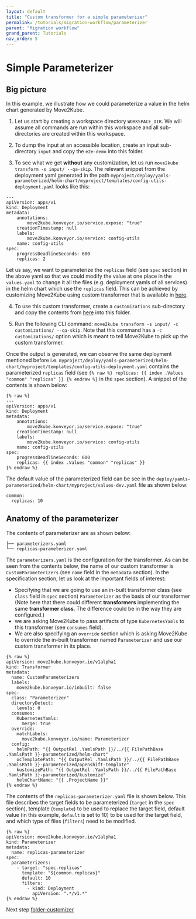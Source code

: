 ```yaml
---
layout: default
title: "Custom transformer for a simple parameterizer"
permalink: /tutorials/migration-workflow/parameterizer
parent: "Migration workflow"
grand_parent: Tutorials
nav_order: 5
---
```


# Simple Parameterizer

## Big picture

In this example, we illustrate how we could parameterize a value in the helm chart generated by Move2Kube. 

1. Let us start by creating a workspace directory `WORKSPACE_DIR`. We will assume all commands are run within this workspace and all sub-directories are created within this workspace.

2. To dump the input at an accessible location, create an input sub-directory `input` and copy the `e2e-demo` into this folder.

3. To see what we get **without** any customization, let us run `move2kube transform -s input/ --qa-skip`. The relevant snippet from the deployment yaml generated in the path  `myproject/deploy/yamls-parameterized/helm-chart/myproject/templates/config-utils-deployment.yaml` looks like this:
```
---
apiVersion: apps/v1
kind: Deployment
metadata:
    annotations:
        move2kube.konveyor.io/service.expose: "true"
    creationTimestamp: null
    labels:
        move2kube.konveyor.io/service: config-utils
    name: config-utils
spec:
    progressDeadlineSeconds: 600
    replicas: 2
```

Let us say, we want to parameterize the `replicas` field (see `spec` section) in the above yaml so that we could modify the value at one place in the `values.yaml` to change it all the files (e.g. deployment yamls of all services) in the helm chart which use the `replicas` field. This can be achieved by customizing Move2Kube using custom transformer that is available in [here](https://github.com/konveyor/move2kube-transformers/tree/main/parameterizers/simple-example/).

4. To use this custom transformer, create a `customizations` sub-directory and copy the contents from [here](https://github.com/konveyor/move2kube-transformers/tree/main/parameterizers/simple-example/) into this folder.

5. Run the following CLI command: `move2kube transform -s input/ -c customizations/ --qa-skip`. Note that this command has a `-c customizations/` option which is meant to tell Move2Kube to pick up the custom transformer. 

Once the output is generated, we can observe the same deployment mentioned before i.e. `myproject/deploy/yamls-parameterized/helm-chart/myproject/templates/config-utils-deployment.yaml` contains the parameterized `replicas` field (see `{% raw %} replicas: {{ index .Values "common" "replicas" }} {% endraw %}` in the `spec` section). A snippet of the contents is shown below:
```
{% raw %}
---
apiVersion: apps/v1
kind: Deployment
metadata:
    annotations:
        move2kube.konveyor.io/service.expose: "true"
    creationTimestamp: null
    labels:
        move2kube.konveyor.io/service: config-utils
    name: config-utils
spec:
    progressDeadlineSeconds: 600
    replicas: {{ index .Values "common" "replicas" }}
{% endraw %}
```
The default value of the parameterized field can be see in the `deploy/yamls-parameterized/helm-chart/myproject/values-dev.yaml` file as shown below:
```
common:
  replicas: 10
```

## Anatomy of the parameterizer
The contents of parameterizer are as shown below:
```
├── parameterizers.yaml
└── replicas-parameterizer.yaml
```
The `parameterizers.yaml` is the configuration for the transformer. As can be seen from the contents below, the name of our custom transformer is `CustomParameterizers` (see `name` field in the `metadata` section). In the specification section, let us look at the important fields of interest:
- Specifying that we are going to use an in-built transformer class (see `class` field in `spec` section) `Parameterizer` as the basis of our transformer (Note here that there could different **transformers** implementing the same **transformer class**. The difference could be in the way they are configured.)
- we are asking Move2Kube to pass artifacts of type `KubernetesYamls` to this transformer (see `consumes` field).
- We are also specifying an `override` section which is asking Move2Kube to override the in-built transformer named `Parameterizer` and use our custom transformer in its place.
```
{% raw %}
apiVersion: move2kube.konveyor.io/v1alpha1
kind: Transformer
metadata:
  name: CustomParameterizers
  labels: 
    move2kube.konveyor.io/inbuilt: false
spec:
  class: "Parameterizer"
  directoryDetect:
    levels: 0
  consumes:
    KubernetesYamls:
      merge: true
  override:
    matchLabels: 
      move2kube.konveyor.io/name: Parameterizer
  config:
    helmPath: "{{ OutputRel .YamlsPath }}/../{{ FilePathBase .YamlsPath }}-parameterized/helm-chart"
    ocTemplatePath: "{{ OutputRel .YamlsPath }}/../{{ FilePathBase .YamlsPath }}-parameterized/openshift-template"
    kustomizePath: "{{ OutputRel .YamlsPath }}/../{{ FilePathBase .YamlsPath }}-parameterized/kustomize"
    helmChartName: "{{ .ProjectName }}"
{% endraw %}
```

The contents of the `replicas-parameterizer.yaml` file is shown below.  This file describes the target fields to be parameterized (`target` in the `spec` section), template (`template`) to be used to replace the target field, default value (in this example, `default` is set to 10) to be used for the target field, and which type of files (`filters`) need to be modified.
```
{% raw %}
apiVersion: move2kube.konveyor.io/v1alpha1
kind: Parameterizer
metadata:
  name: replicas-parameterizer
spec:
  parameterizers:
    - target: "spec.replicas"
      template: "${common.replicas}"
      default: 10
      filters:
        - kind: Deployment
          apiVersion: ".*/v1.*"
{% endraw %}
```
Next step [folder-customizer](/tutorials/migration-workflow/folder-customizer)
